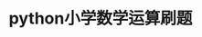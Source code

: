 ---
layout: post
title: python小学数学运算刷题
categories: [Python]
description: python代码小学数学运算刷题，生成可执行文件运行
keywords: Python
---